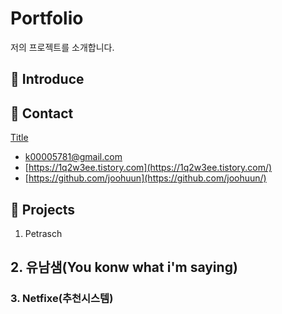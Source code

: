 # Portfolio
저의 프로젝트를 소개합니다.

## 📌 Introduce

## 📌 Contact
[Title](link)
- [k00005781@gmail.com](k00005781@gmail.com)
- [https://1q2w3ee.tistory.com](https://1q2w3ee.tistory.com/)
- [https://github.com/joohuun](https://github.com/joohuun/)

## 📌 Projects


1. Petrasch

## 2. 유남샘(You konw what i'm saying)

### 3. Netfixe(추천시스템)
